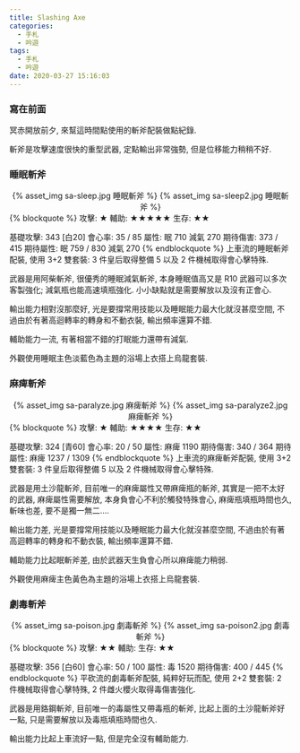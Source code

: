 ```yaml
---
title: Slashing Axe
categories:
  - 手札
  - 吟遊
tags:
  - 手札
  - 吟遊
date: 2020-03-27 15:16:03
---
```

### 寫在前面

冥赤開放前夕, 來幫這時間點使用的斬斧配裝做點紀錄.

斬斧是攻擊速度很快的重型武器, 定點輸出非常強勢, 但是位移能力稍稍不好.

### 睡眠斬斧
<center>{% asset_img sa-sleep.jpg 睡眠斬斧 %} {% asset_img sa-sleep2.jpg 睡眠斬斧 %}</center>
{% blockquote %}
攻擊: ★
輔助: ★★★★★
生存: ★★

基礎攻擊: 343 [白20]
會心率: 35 / 85
屬性: 眠 710 減氣 270
期待傷害: 373 / 415
期待屬性: 眠 759 / 830 減氣 270
{% endblockquote %}
上車流的睡眠斬斧配裝, 使用 3+2 雙套裝: 3 件皇后取得整備 5 以及 2 件機械取得會心擊特殊.

武器是用阿柴斬斧, 很優秀的睡眠減氣斬斧, 本身睡眠值高又是 R10 武器可以多次客製強化; 減氣瓶也能高速填瓶強化. 小小缺點就是需要解放以及沒有正會心.

輸出能力相對沒那麼好, 光是要撐常用技能以及睡眠能力最大化就沒甚麼空間, 不過由於有著高迴轉率的轉身和不動衣裝, 輸出頻率還算不錯.

輔助能力一流, 有著相當不錯的打眠能力還帶有減氣.

外觀使用睡眠主色淡藍色為主題的浴場上衣搭上烏龍套裝.

### 麻痺斬斧
<center>{% asset_img sa-paralyze.jpg 麻痺斬斧 %} {% asset_img sa-paralyze2.jpg 麻痺斬斧 %}</center>
{% blockquote %}
攻擊: ★
輔助: ★★★★
生存: ★★

基礎攻擊: 324 [青60]
會心率: 20 / 50
屬性: 麻痺 1190
期待傷害: 340 / 364
期待屬性: 麻痺 1237 / 1309
{% endblockquote %}
上車流的麻痺斬斧配裝, 使用 3+2 雙套裝: 3 件皇后取得整備 5 以及 2 件機械取得會心擊特殊.

武器是用土沙龍斬斧, 目前唯一的麻痺屬性又帶麻痺瓶的斬斧, 其實是一把不太好的武器, 麻痺屬性需要解放, 本身負會心不利於觸發特殊會心, 麻痺瓶填瓶時間也久, 斬味也差, 要不是獨一無二....

輸出能力差, 光是要撐常用技能以及睡眠能力最大化就沒甚麼空間, 不過由於有著高迴轉率的轉身和不動衣裝, 輸出頻率還算不錯.

輔助能力比起眠斬斧差, 由於武器天生負會心所以麻痺能力稍弱.

外觀使用麻痺主色黃色為主題的浴場上衣搭上烏龍套裝.

### 劇毒斬斧
<center>{% asset_img sa-poison.jpg 劇毒斬斧 %} {% asset_img sa-poison2.jpg 劇毒斬斧 %}</center>
{% blockquote %}
攻擊: ★★
輔助:
生存: ★★

基礎攻擊: 356 [白60]
會心率: 50 / 100
屬性: 毒 1520
期待傷害: 400 / 445
{% endblockquote %}
平砍流的劇毒斬斧配裝, 純粹好玩而配, 使用 2+2 雙套裝: 2 件機械取得會心擊特殊, 2 件雌火櫻火取得毒傷害強化.

武器是用鉻鋼斬斧, 目前唯一的毒屬性又帶毒瓶的斬斧, 比起上面的土沙龍斬斧好一點, 只是需要解放以及毒瓶填瓶時間也久.

輸出能力比起上車流好一點, 但是完全沒有輔助能力.
